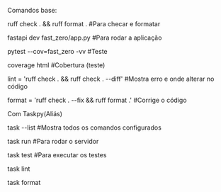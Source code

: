 Comandos base:

ruff check . && ruff format .                      #Para checar e formatar

fastapi dev fast_zero/app.py                       #Para rodar a aplicação

pytest --cov=fast_zero -vv                         #Teste

coverage html                                      #Cobertura (teste)

lint = 'ruff check . && ruff check . --diff'       #Mostra erro e onde alterar no código

format = 'ruff check . --fix && ruff format .'     #Corrige o código

Com Taskpy(Aliás)

task --list  #Mostra todos os comandos configurados

task run     #Para rodar o servidor

task test    #Para executar os testes

task lint

task format